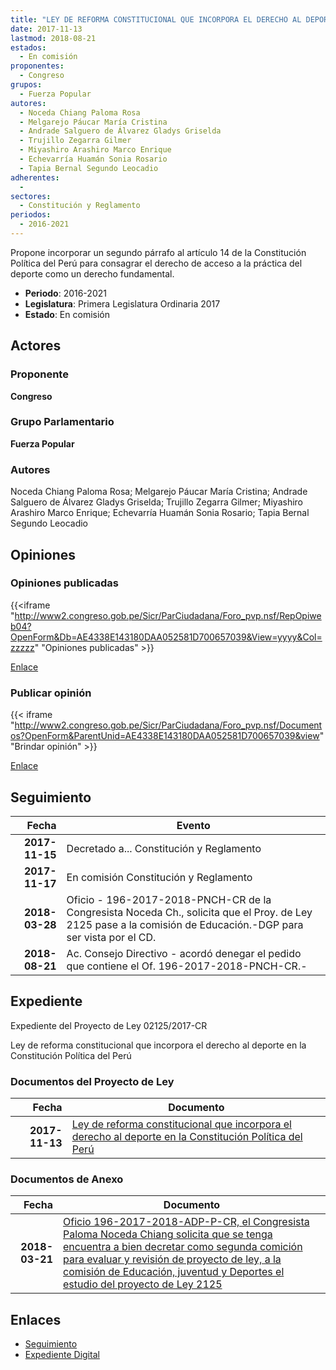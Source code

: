 ```yaml
---
title: "LEY DE REFORMA CONSTITUCIONAL QUE INCORPORA EL DERECHO AL DEPORTE EN LA CONSTITUCIÓN POLÍTICA DEL PERÚ"
date: 2017-11-13
lastmod: 2018-08-21
estados: 
  - En comisión
proponentes: 
  - Congreso
grupos: 
  - Fuerza Popular
autores: 
  - Noceda Chiang Paloma Rosa
  - Melgarejo Páucar María Cristina
  - Andrade Salguero de Álvarez Gladys Griselda
  - Trujillo Zegarra Gilmer
  - Miyashiro Arashiro Marco Enrique
  - Echevarría Huamán Sonia Rosario
  - Tapia Bernal Segundo Leocadio
adherentes: 
  - 
sectores: 
  - Constitución y Reglamento
periodos: 
  - 2016-2021
---
```


Propone incorporar un segundo párrafo al artículo 14 de la Constitución Política del Perú para consagrar el derecho de acceso a la práctica del deporte como un derecho fundamental.

- **Periodo**: 2016-2021
- **Legislatura**: Primera Legislatura Ordinaria 2017
- **Estado**: En comisión

## Actores

### Proponente

**Congreso**

### Grupo Parlamentario

**Fuerza Popular**

### Autores

Noceda Chiang Paloma Rosa; Melgarejo Páucar María Cristina; Andrade Salguero de Álvarez Gladys Griselda; Trujillo Zegarra Gilmer; Miyashiro Arashiro Marco Enrique; Echevarría Huamán Sonia Rosario; Tapia Bernal Segundo Leocadio


## Opiniones

### Opiniones publicadas

{{<iframe "http://www2.congreso.gob.pe/Sicr/ParCiudadana/Foro_pvp.nsf/RepOpiweb04?OpenForm&Db=AE4338E143180DAA052581D700657039&View=yyyy&Col=zzzzz" "Opiniones publicadas" >}}

[Enlace](http://www2.congreso.gob.pe/Sicr/ParCiudadana/Foro_pvp.nsf/RepOpiweb04?OpenForm&Db=AE4338E143180DAA052581D700657039&View=yyyy&Col=zzzzz)
### Publicar opinión

{{< iframe "http://www2.congreso.gob.pe/Sicr/ParCiudadana/Foro_pvp.nsf/Documentos?OpenForm&ParentUnid=AE4338E143180DAA052581D700657039&view" "Brindar opinión" >}}

[Enlace](http://www2.congreso.gob.pe/Sicr/ParCiudadana/Foro_pvp.nsf/Documentos?OpenForm&ParentUnid=AE4338E143180DAA052581D700657039&view)

## Seguimiento

| Fecha | Evento |
|------:|--------|
| **2017-11-15** | Decretado a... Constitución y Reglamento|
| **2017-11-17** | En comisión Constitución y Reglamento|
| **2018-03-28** | Oficio - 196-2017-2018-PNCH-CR de la Congresista Noceda Ch., solicita que el Proy. de Ley 2125 pase a la comisión de Educación.-DGP para ser vista por el CD.|
| **2018-08-21** | Ac. Consejo Directivo - acordó denegar el pedido que contiene el Of. 196-2017-2018-PNCH-CR.-|


## Expediente

Expediente del Proyecto de Ley 02125/2017-CR

Ley de reforma constitucional que incorpora el derecho al deporte en la Constitución Política del Perú


### Documentos del Proyecto de Ley

| Fecha | Documento |
|------:|--------|
| **2017-11-13** | [Ley de reforma constitucional que incorpora el derecho al deporte en la Constitución Política del Perú](http://www.leyes.congreso.gob.pe/Documentos/2016_2021/Proyectos_de_Ley_y_de_Resoluciones_Legislativas/PL0212520171113..pdf) |

### Documentos de Anexo

| Fecha | Documento |
|------:|--------|
| **2018-03-21** | [Oficio 196-2017-2018-ADP-P-CR, el Congresista Paloma Noceda Chiang solicita que se tenga encuentra a bien decretar como segunda comición para evaluar y revisión de proyecto de ley, a la comisión de Educación, juventud y Deportes el estudio del proyecto de Ley 2125](http://www.leyes.congreso.gob.pe/Documentos/2016_2021/Oficios/Congresistas/OFICIO-196-2017-2018-PNCH-CR.pdf) |

## Enlaces 

- [Seguimiento](http://www2.congreso.gob.pehttp://www2.congreso.gob.pe/Sicr/TraDocEstProc/CLProLey2016.nsf/f7fff46988ca05b1052578e100829cc7/7915efcaefb9ca7f052581d700610605?OpenDocument)
- [Expediente Digital](http://www2.congreso.gob.pehttp://www2.congreso.gob.pe/Sicr/TraDocEstProc/CLProLey2016.nsf/f7fff46988ca05b1052578e100829cc7/7915efcaefb9ca7f052581d700610605?OpenDocument&Click=05257FB7005EB655.eb71d0cf91d8294e05256cdf006b5706/$Body/0.1C6C)
